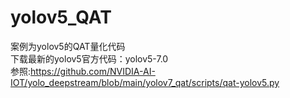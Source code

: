 # yolov5_QAT
案例为yolov5的QAT量化代码  
下载最新的yolov5官方代码：yolov5-7.0  
参照:https://github.com/NVIDIA-AI-IOT/yolo_deepstream/blob/main/yolov7_qat/scripts/qat-yolov5.py
